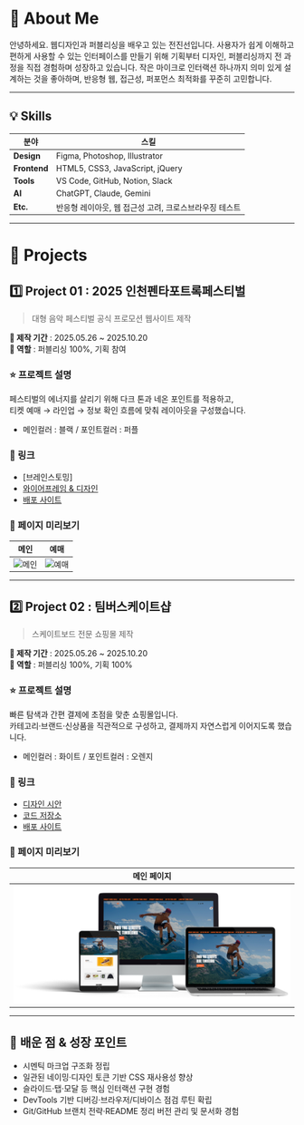 # 👋 About Me
안녕하세요. 웹디자인과 퍼블리싱을 배우고 있는 전진선입니다.
사용자가 쉽게 이해하고 편하게 사용할 수 있는 인터페이스를 만들기 위해
기획부터 디자인, 퍼블리싱까지 전 과정을 직접 경험하며 성장하고 있습니다.
작은 마이크로 인터랙션 하나까지 의미 있게 설계하는 것을 좋아하며,
반응형 웹, 접근성, 퍼포먼스 최적화를 꾸준히 고민합니다.

---

## 💡 Skills

| 분야 | 스킬 |
|-----|------|
| **Design** | Figma, Photoshop, Illustrator |
| **Frontend** | HTML5, CSS3, JavaScript, jQuery |
| **Tools** | VS Code, GitHub, Notion, Slack |
| **AI** | ChatGPT, Claude, Gemini |
| **Etc.** | 반응형 레이아웃, 웹 접근성 고려, 크로스브라우징 테스트 |

---

# 💼 Projects

## 1️⃣ Project 01 : 2025 인천펜타포트록페스티벌
> 대형 음악 페스티벌 공식 프로모션 웹사이트 제작

**📆 제작 기간** : 2025.05.26 ~ 2025.10.20  
**🧑 역할** : 퍼블리싱 100%, 기획 참여  

### ⭐ 프로젝트 설명
페스티벌의 에너지를 살리기 위해 다크 톤과 네온 포인트를 적용하고,  
티켓 예매 → 라인업 → 정보 확인 흐름에 맞춰 레이아웃을 구성했습니다.

- 메인컬러 : 블랙 / 포인트컬러 : 퍼플  

### 🚀 링크
- [브레인스토밍]
- [와이어프레임 & 디자인](링크)
- [배포 사이트](https://jinseony25.github.io/portfolio2025/project001)

### 👀 페이지 미리보기
| 메인 | 예매 |
|-----|-----|
| ![메인]() | ![예매]() |

---

## 2️⃣ Project 02 : 팀버스케이트샵
> 스케이트보드 전문 쇼핑몰 제작

**📆 제작 기간** : 2025.05.26 ~ 2025.10.20   
**🧑 역할** : 퍼블리싱 100%, 기획 100%

### ⭐ 프로젝트 설명
빠른 탐색과 간편 결제에 초점을 맞춘 쇼핑몰입니다.  
카테고리·브랜드·신상품을 직관적으로 구성하고, 결제까지 자연스럽게 이어지도록 했습니다.

- 메인컬러 : 화이트 / 포인트컬러 : 오렌지  

### 🚀 링크
- [디자인 시안](링크)
- [코드 저장소](링크)
- [배포 사이트](https://jinseony25.github.io/portfolio2025/project002)

### 👀 페이지 미리보기
| 메인 페이지 | 
|------------|
| ![메인](https://github.com/jinseony25/portfolio2025/blob/main/project002/mock.png)| 

---

## 🎯 배운 점 & 성장 포인트
- 시멘틱 마크업 구조화 정립  
- 일관된 네이밍·디자인 토큰 기반 CSS 재사용성 향상  
- 슬라이드·탭·모달 등 핵심 인터랙션 구현 경험  
- DevTools 기반 디버깅·브라우저/디바이스 점검 루틴 확립  
- Git/GitHub 브랜치 전략·README 정리 버전 관리 및 문서화 경험
